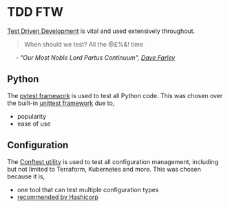 # TDD FTW
[Test Driven Development](https://www.obeythetestinggoat.com/) is vital and used extensively throughout.

> When should we test? All the @£%&! time

&nbsp;&nbsp;&nbsp;&nbsp; - _"Our Most Noble Lord Partus Continuum", [Dave Farley](https://youtu.be/llaUBH5oayw)_

## Python

The [pytest framework](https://docs.pytest.org/en/7.2.x/) is used to test all Python code. This was chosen over the built-in 
[unittest framework](https://docs.python.org/3/library/unittest.html) due to,
- popularity
- ease of use

## Configuration

The [Conftest utility](https://www.conftest.dev/) is used to test all configuration management, including but not limited to 
Terraform, Kubernetes and more. This was chosen because it is,
- one tool that can test multiple configuration types
- [recommended by Hashicorp](https://www.hashicorp.com/resources/test-driven-development-tdd-for-infrastructure)